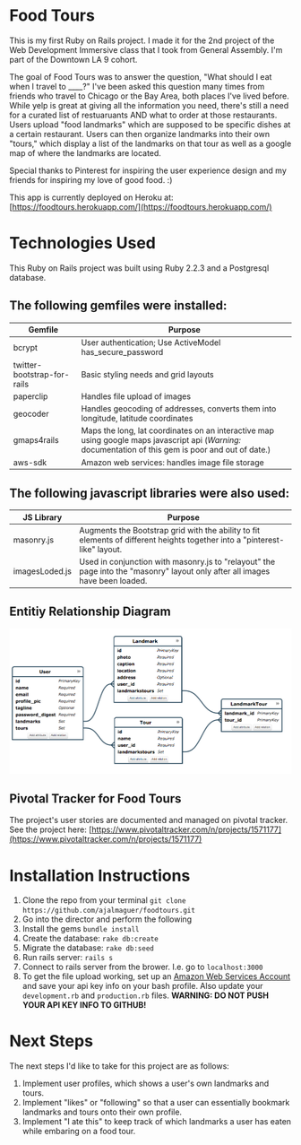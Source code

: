 Food Tours
==========
This is my first Ruby on Rails project. I made it for the 2nd project of the Web Development Immersive class that I took from General Assembly. I'm part of the Downtown LA 9 cohort.

The goal of Food Tours was to answer the question, "What should I eat when I travel to ____?" I've been asked this question many times from friends who travel to Chicago or the Bay Area, both places I've lived before. While yelp is great at giving all the information you need, there's still a need for a curated list of restuaruants AND what to order at those restaurants. 
Users upload "food landmarks" which are supposed to be specific dishes at a certain restaurant. Users can then organize landmarks into their own "tours," which display a list of the landmarks on that tour as well as a google map of where the landmarks are located.

Special thanks to Pinterest for inspiring the user experience design and my friends for inspiring my love of good food. :)

This app is currently deployed on Heroku at: [https://foodtours.herokuapp.com/](https://foodtours.herokuapp.com/)


Technologies Used
=================
This Ruby on Rails project was built using Ruby 2.2.3 and a Postgresql database.


The following gemfiles were installed:
----------------------------------------

Gemfile    |   Purpose
----        |   -----
bcrypt      |   User authentication; Use ActiveModel has_secure_password
twitter-bootstrap-for-rails | Basic styling needs and grid layouts
paperclip   |   Handles file upload of images
geocoder    |   Handles geocoding of addresses, converts them into longitude, latitude coordinates
gmaps4rails |   Maps the long, lat coordinates on an interactive map using google maps javascript api (*Warning:* documentation of this gem is poor and out of date.)
aws-sdk     |   Amazon web services: handles image file storage


The following javascript libraries were also used:
------------------------------------------------

JS Library  | Purpose
----        | ----
masonry.js  | Augments the Bootstrap grid with the ability to fit elements of different heights together into a "pinterest-like" layout.
imagesLoded.js  | Used in conjunction with masonry.js to "relayout" the page into the "masonry" layout only after all images have been loaded.

Entitiy Relationship Diagram
-----------------------------

![erd](https://raw.githubusercontent.com/ajalmaguer/foodtours/master/erd-2.png)


Pivotal Tracker for Food Tours
------------------------------
The project's user stories are documented and managed on pivotal tracker. See the project here: [https://www.pivotaltracker.com/n/projects/1571177](https://www.pivotaltracker.com/n/projects/1571177)

Installation Instructions
==========================
1. Clone the repo from your terminal `git clone https://github.com/ajalmaguer/foodtours.git`
2. Go into the director and perform the following
  1. Install the gems `bundle install`
  2. Create the database: `rake db:create`
  3. Migrate the database: `rake db:seed`
  4. Run rails server: `rails s`
3. Connect to rails server from the brower. I.e. go to `localhost:3000`
4. To get the file upload working, set up an [Amazon Web Services Account](http://aws.amazon.com/) and save your api key info on your bash profile. Also update your `development.rb` and `production.rb` files. **WARNING: DO NOT PUSH YOUR API KEY INFO TO GITHUB!**


Next Steps
=================
The next steps I'd like to take for this project are as follows:
1. Implement user profiles, which shows a user's own landmarks and tours.
2. Implement "likes" or "following" so that a user can essentially bookmark landmarks and tours onto their own profile.
3. Implement "I ate this" to keep track of which landmarks a user has eaten while embaring on a food tour.

